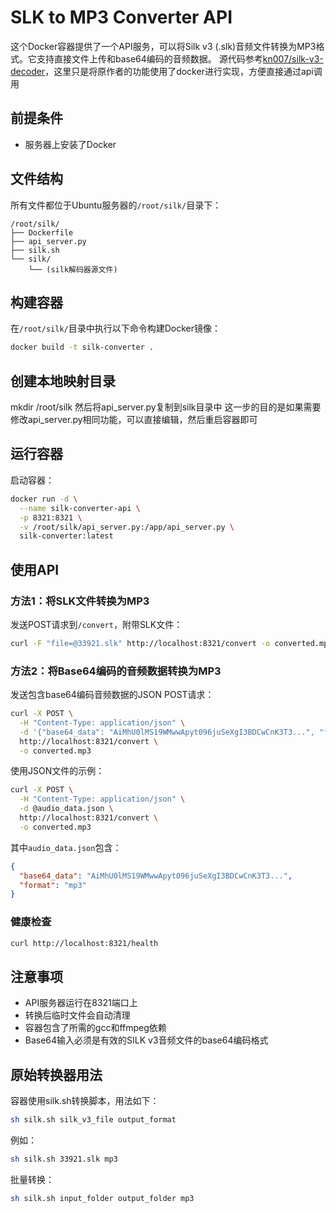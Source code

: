 # SLK to MP3 Converter API

这个Docker容器提供了一个API服务，可以将Silk v3 (.slk)音频文件转换为MP3格式。它支持直接文件上传和base64编码的音频数据。
源代码参考[kn007/silk-v3-decoder](https://github.com/kn007/silk-v3-decoder)，这里只是将原作者的功能使用了docker进行实现，方便直接通过api调用

## 前提条件

- 服务器上安装了Docker

## 文件结构

所有文件都位于Ubuntu服务器的`/root/silk/`目录下：
```
/root/silk/
├── Dockerfile
├── api_server.py
├── silk.sh
└── silk/
    └── (silk解码器源文件)
```

## 构建容器

在`/root/silk/`目录中执行以下命令构建Docker镜像：
```bash
docker build -t silk-converter .
```
## 创建本地映射目录

mkdir /root/silk
然后将api_server.py复制到silk目录中
这一步的目的是如果需要修改api_server.py相同功能，可以直接编辑，然后重启容器即可

## 运行容器

启动容器：
```bash
docker run -d \
  --name silk-converter-api \
  -p 8321:8321 \
  -v /root/silk/api_server.py:/app/api_server.py \
  silk-converter:latest
```

## 使用API

### 方法1：将SLK文件转换为MP3

发送POST请求到`/convert`，附带SLK文件：

```bash
curl -F "file=@33921.slk" http://localhost:8321/convert -o converted.mp3
```

### 方法2：将Base64编码的音频数据转换为MP3

发送包含base64编码音频数据的JSON POST请求：

```bash
curl -X POST \
  -H "Content-Type: application/json" \
  -d '{"base64_data": "AiMhU0lMS19WMwwApyt096juSeXgI3BDCwCnK3T3...", "format": "mp3"}' \
  http://localhost:8321/convert \
  -o converted.mp3
```

使用JSON文件的示例：

```bash
curl -X POST \
  -H "Content-Type: application/json" \
  -d @audio_data.json \
  http://localhost:8321/convert \
  -o converted.mp3
```

其中`audio_data.json`包含：
```json
{
  "base64_data": "AiMhU0lMS19WMwwApyt096juSeXgI3BDCwCnK3T3...",
  "format": "mp3"
}
```

### 健康检查

```bash
curl http://localhost:8321/health
```

## 注意事项

- API服务器运行在8321端口上
- 转换后临时文件会自动清理
- 容器包含了所需的gcc和ffmpeg依赖
- Base64输入必须是有效的SILK v3音频文件的base64编码格式

## 原始转换器用法

容器使用silk.sh转换脚本，用法如下：

```bash
sh silk.sh silk_v3_file output_format
```

例如：
```bash
sh silk.sh 33921.slk mp3
```

批量转换：
```bash
sh silk.sh input_folder output_folder mp3
``` 
